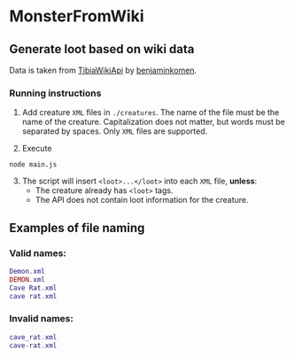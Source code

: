 # MonsterFromWiki

## Generate loot based on wiki data

Data is taken from [TibiaWikiApi](https://github.com/benjaminkomen/TibiaWikiApi) by [benjaminkomen](https://github.com/benjaminkomen).

### Running instructions

1. Add creature `XML` files in `./creatures`. The name of the file must be the name of the creature. Capitalization does not matter, but words must be separated by spaces. Only `XML` files are supported.

2. Execute

```
node main.js
```

3. The script will insert `<loot>...</loot>` into each `XML` file, **unless**:
   - The creature already has `<loot>` tags.
   - The API does not contain loot information for the creature.

## Examples of file naming
### Valid names:

```lua
Demon.xml
DEMON.xml
Cave Rat.xml
cave rat.xml
```

### Invalid names:

```lua
cave_rat.xml
cave-rat.xml
```